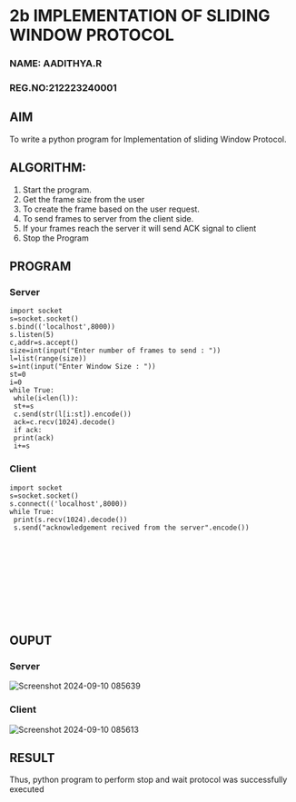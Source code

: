 # 2b IMPLEMENTATION OF SLIDING WINDOW PROTOCOL
### NAME: AADITHYA.R
### REG.NO:212223240001
## AIM
To write a python program for Implementation of sliding Window Protocol.
## ALGORITHM:
1. Start the program.
2. Get the frame size from the user
3. To create the frame based on the user request.
4. To send frames to server from the client side.
5. If your frames reach the server it will send ACK signal to client
6. Stop the Program
## PROGRAM
### Server
```
import socket
s=socket.socket()
s.bind(('localhost',8000))
s.listen(5)
c,addr=s.accept()
size=int(input("Enter number of frames to send : "))
l=list(range(size))
s=int(input("Enter Window Size : "))
st=0
i=0
while True:
 while(i<len(l)):
 st+=s
 c.send(str(l[i:st]).encode())
 ack=c.recv(1024).decode()
 if ack:
 print(ack)
 i+=s
```
### Client
```
import socket
s=socket.socket()
s.connect(('localhost',8000))
while True: 
 print(s.recv(1024).decode())
 s.send("acknowledgement recived from the server".encode())

```
<br></br>
<br></br>
<br></br>
<br></br>

## OUPUT
### Server
![Screenshot 2024-09-10 085639](https://github.com/user-attachments/assets/c54b96bc-a64b-48a9-a8ee-b608bd6d9d6d)

### Client
![Screenshot 2024-09-10 085613](https://github.com/user-attachments/assets/ddebb5c2-10a7-4f4a-b047-bd76d044afb3)

## RESULT
Thus, python program to perform stop and wait protocol was successfully executed
